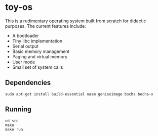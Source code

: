 toy-os
===

This is a rudimentary operating system built from scratch for didactic purposes. The current features include:

* A bootloader
* Tiny libc implementation
* Serial output
* Basic memory management
* Paging and virtual memory 
* User mode
* Small set of system calls

Dependencies
-------
```
sudo apt-get install build-essential nasm genisoimage bochs bochs-x
```

Running
-------

```
cd src
make
make run
```
